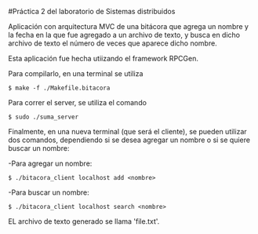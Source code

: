 #Práctica 2 del laboratorio de Sistemas distribuidos

Aplicación con arquitectura MVC de una bitácora que agrega un nombre y la fecha en la que fue agregado a un archivo de texto, y busca en dicho archivo de texto el número de veces que aparece dicho nombre.

Esta aplicación fue hecha utiizando el framework RPCGen.

Para compilarlo, en una terminal se utiliza

	$ make -f ./Makefile.bitacora

Para correr el server, se utiliza el comando

	$ sudo ./suma_server

Finalmente, en una nueva terminal (que será el cliente), se pueden utilizar dos comandos, dependiendo si se desea agregar un nombre o si se quiere buscar un nombre:

-Para agregar un nombre:

	$ ./bitacora_client localhost add <nombre>

-Para buscar un nombre:

	$ ./bitacora_client localhost search <nombre>

EL archivo de texto generado se llama 'file.txt'.


